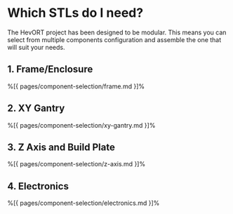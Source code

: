 # Which STLs do I need?

The HevORT project has been designed to be modular. This means you can select from multiple components configuration and assemble the one that will suit your needs.

## 1. Frame/Enclosure

%[{ pages/component-selection/frame.md }]%

## 2. XY Gantry

%[{ pages/component-selection/xy-gantry.md }]%

## 3. Z Axis and Build Plate

%[{ pages/component-selection/z-axis.md }]%

## 4. Electronics

%[{ pages/component-selection/electronics.md }]%